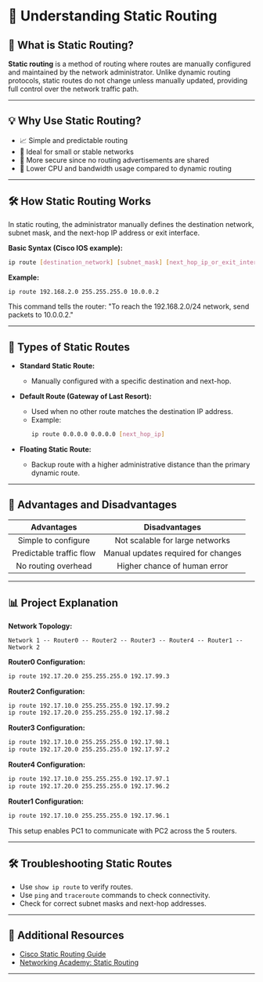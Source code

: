 # 📍 Understanding Static Routing

## 📄 What is Static Routing?
**Static routing** is a method of routing where routes are manually configured and maintained by the network administrator. Unlike dynamic routing protocols, static routes do not change unless manually updated, providing full control over the network traffic path.

---

## 💡 Why Use Static Routing?
- 📈 Simple and predictable routing
- 📅 Ideal for small or stable networks
- 🔐 More secure since no routing advertisements are shared
- 💪 Lower CPU and bandwidth usage compared to dynamic routing

---

## 🛠️ How Static Routing Works
In static routing, the administrator manually defines the destination network, subnet mask, and the next-hop IP address or exit interface.

**Basic Syntax (Cisco IOS example):**
```bash
ip route [destination_network] [subnet_mask] [next_hop_ip_or_exit_interface]
```

**Example:**
```bash
ip route 192.168.2.0 255.255.255.0 10.0.0.2
```
This command tells the router: "To reach the 192.168.2.0/24 network, send packets to 10.0.0.2."

---

## 👥 Types of Static Routes
- **Standard Static Route:**
  - Manually configured with a specific destination and next-hop.

- **Default Route (Gateway of Last Resort):**
  - Used when no other route matches the destination IP address.
  - Example:
    ```bash
    ip route 0.0.0.0 0.0.0.0 [next_hop_ip]
    ```

- **Floating Static Route:**
  - Backup route with a higher administrative distance than the primary dynamic route.

---

## 🔗 Advantages and Disadvantages

| Advantages | Disadvantages |
|:----------:|:-------------:|
| Simple to configure | Not scalable for large networks |
| Predictable traffic flow | Manual updates required for changes |
| No routing overhead | Higher chance of human error |

---

## 📊 Project Explanation

**Network Topology:**
```
Network 1 -- Router0 -- Router2 -- Router3 -- Router4 -- Router1 -- Network 2
```

**Router0 Configuration:**
```bash
ip route 192.17.20.0 255.255.255.0 192.17.99.3
```

**Router2 Configuration:**
```bash
ip route 192.17.10.0 255.255.255.0 192.17.99.2
ip route 192.17.20.0 255.255.255.0 192.17.98.2
```

**Router3 Configuration:**
```bash
ip route 192.17.10.0 255.255.255.0 192.17.98.1
ip route 192.17.20.0 255.255.255.0 192.17.97.2
```

**Router4 Configuration:**
```bash
ip route 192.17.10.0 255.255.255.0 192.17.97.1
ip route 192.17.20.0 255.255.255.0 192.17.96.2
```

**Router1 Configuration:**
```bash
ip route 192.17.10.0 255.255.255.0 192.17.96.1
```
This setup enables PC1 to communicate with PC2 across the 5 routers.

---

## 🛠️ Troubleshooting Static Routes
- Use `show ip route` to verify routes.
- Use `ping` and `traceroute` commands to check connectivity.
- Check for correct subnet masks and next-hop addresses.

---

## 🔗 Additional Resources
- [Cisco Static Routing Guide](https://www.cisco.com/c/en/us/td/docs/ios/iproute/configuration/guide/ird_book/ird_static_routes.html)
- [Networking Academy: Static Routing](https://www.netacad.com/)

---